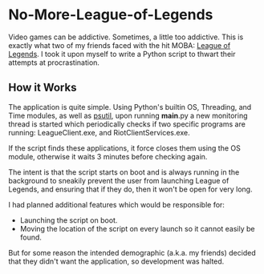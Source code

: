 <!--start-->
# No-More-League-of-Legends
Video games can be addictive. Sometimes, a little too addictive. This is exactly what two of my friends faced with the hit MOBA: [League of Legends](https://na.leagueoflegends.com/en-us/). I took it upon myself to write a Python script to thwart their attempts at procrastination.
<!--end-->
## How it Works
The application is quite simple. Using Python's builtin OS, Threading, and Time modules, as well as [psutil](https://github.com/giampaolo/psutil), upon running __main__.py a new monitoring thread is started which periodically checks if two specific programs are running: LeagueClient.exe, and RiotClientServices.exe.

If the script finds these applications, it force closes them using the OS module, otherwise it waits 3 minutes before checking again.

The intent is that the script starts on boot and is always running in the background to sneakily prevent the user from launching League of Legends, and ensuring that if they do, then it won't be open for very long.

I had planned additional features which would be responsible for:
* Launching the script on boot.
* Moving the location of the script on every launch so it cannot easily be found.

But for some reason the intended demographic (a.k.a. my friends) decided that they didn't want the application, so development was halted.
